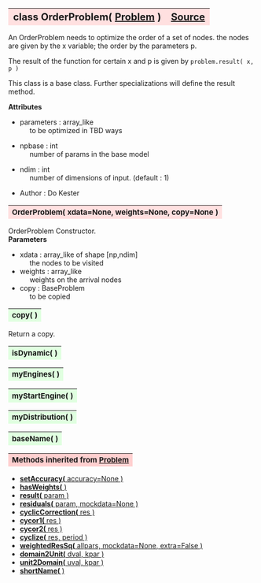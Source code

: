 ---
---
<br><br>

<a name="OrderProblem"></a>
<table><thead style="background-color:#FFE0E0; width:100%; font-size:20px"><tr><th style="text-align:left">
<strong>class OrderProblem(</strong> <a href="./Problem.html">Problem</a> )</th><th style="text-align:right"><a href=https://github.com/dokester/BayesicFitting/blob/master/BayesicFitting/source/OrderProblem.py target=_blank>Source</a></th></tr></thead></table>

An OrderProblem needs to optimize the order of a set of nodes.
the nodes are given by the x variable; the order by the parameters p.

The result of the function for certain x and p is given by
`problem.result( x, p )`

This class is a base class. Further specializations will define the
result method.

<b>Attributes</b>

* parameters  :  array_like
<br>&nbsp;&nbsp;&nbsp;&nbsp; to be optimized in TBD ways
* npbase  :  int
<br>&nbsp;&nbsp;&nbsp;&nbsp; number of params in the base model
* ndim  :  int
<br>&nbsp;&nbsp;&nbsp;&nbsp; number of dimensions of input. (default : 1)

* Author  :          Do Kester


<a name="OrderProblem"></a>
<table><thead style="background-color:#FFE0E0; width:100%; font-size:15px"><tr><th style="text-align:left">
<strong>OrderProblem(</strong> xdata=None, weights=None, copy=None )
</th></tr></thead></table>

OrderProblem Constructor.
<br>
<b>Parameters</b>

* xdata  :  array_like of shape [np,ndim]
<br>&nbsp;&nbsp;&nbsp;&nbsp; the nodes to be visited
* weights  :  array_like
<br>&nbsp;&nbsp;&nbsp;&nbsp; weights on the arrival nodes
* copy  :  BaseProblem
<br>&nbsp;&nbsp;&nbsp;&nbsp; to be copied


<a name="copy"></a>
<table><thead style="background-color:#E0FFE0; width:100%; font-size:15px"><tr><th style="text-align:left">
<strong>copy(</strong> ) 
</th></tr></thead></table>

Return a copy. 
<a name="isDynamic"></a>
<table><thead style="background-color:#E0FFE0; width:100%; font-size:15px"><tr><th style="text-align:left">
<strong>isDynamic(</strong> ) 
</th></tr></thead></table>

<a name="myEngines"></a>
<table><thead style="background-color:#E0FFE0; width:100%; font-size:15px"><tr><th style="text-align:left">
<strong>myEngines(</strong> ) 
</th></tr></thead></table>

<a name="myStartEngine"></a>
<table><thead style="background-color:#E0FFE0; width:100%; font-size:15px"><tr><th style="text-align:left">
<strong>myStartEngine(</strong> ) 
</th></tr></thead></table>

<a name="myDistribution"></a>
<table><thead style="background-color:#E0FFE0; width:100%; font-size:15px"><tr><th style="text-align:left">
<strong>myDistribution(</strong> ) 
</th></tr></thead></table>

<a name="baseName"></a>
<table><thead style="background-color:#E0FFE0; width:100%; font-size:15px"><tr><th style="text-align:left">
<strong>baseName(</strong> ) 
</th></tr></thead></table>

<table><thead style="background-color:#FFD0D0; width:100%; font-size:15px"><tr><th style="text-align:left">
<strong>Methods inherited from</strong> <a href="./Problem.html">Problem</a></th></tr></thead></table>


* [<strong>setAccuracy(</strong> accuracy=None ) ](./Problem.md#setAccuracy)
* [<strong>hasWeights(</strong> )](./Problem.md#hasWeights)
* [<strong>result(</strong> param )](./Problem.md#result)
* [<strong>residuals(</strong> param, mockdata=None ) ](./Problem.md#residuals)
* [<strong>cyclicCorrection(</strong> res )](./Problem.md#cyclicCorrection)
* [<strong>cycor1(</strong> res )](./Problem.md#cycor1)
* [<strong>cycor2(</strong> res )](./Problem.md#cycor2)
* [<strong>cyclize(</strong> res, period ) ](./Problem.md#cyclize)
* [<strong>weightedResSq(</strong> allpars, mockdata=None, extra=False ) ](./Problem.md#weightedResSq)
* [<strong>domain2Unit(</strong> dval, kpar ) ](./Problem.md#domain2Unit)
* [<strong>unit2Domain(</strong> uval, kpar ) ](./Problem.md#unit2Domain)
* [<strong>shortName(</strong> ) ](./Problem.md#shortName)
